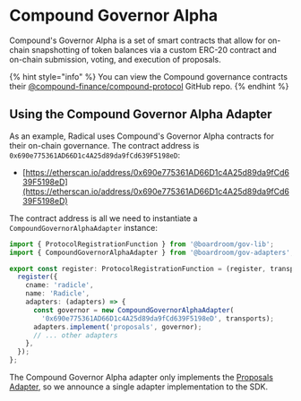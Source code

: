 # Compound Governor Alpha

Compound's Governor Alpha is a set of smart contracts that allow for on-chain snapshotting of token balances via a custom ERC-20 contract and on-chain submission, voting, and execution of proposals.

{% hint style="info" %}
You can view the Compound governance contracts their [@compound-finance/compound-protocol](https://github.com/compound-finance/compound-protocol/tree/master/contracts/Governance) GitHub repo.
{% endhint %}

## Using the Compound Governor Alpha Adapter

As an example, Radical uses Compound's Governor Alpha contracts for their on-chain governance. The contract address is `0x690e775361AD66D1c4A25d89da9fCd639F5198eD`:

* [https://etherscan.io/address/0x690e775361AD66D1c4A25d89da9fCd639F5198eD](https://etherscan.io/address/0x690e775361AD66D1c4A25d89da9fCd639F5198eD)

The contract address is all we need to instantiate a `CompoundGovernorAlphaAdapter` instance:

```typescript
import { ProtocolRegistrationFunction } from '@boardroom/gov-lib';
import { CompoundGovernorAlphaAdapter } from '@boardroom/gov-adapters';

export const register: ProtocolRegistrationFunction = (register, transports) => {
  register({
    cname: 'radicle',
    name: 'Radicle',
    adapters: (adapters) => {
      const governor = new CompoundGovernorAlphaAdapter(
        '0x690e775361AD66D1c4A25d89da9fCd639F5198eD', transports);
      adapters.implement('proposals', governor);
      // ... other adapters
    },
  });
};
```

The Compound Governor Alpha adapter only implements the [Proposals Adapter](../adapters/proposals-adapter.md), so we announce a single adapter implementation to the SDK.

